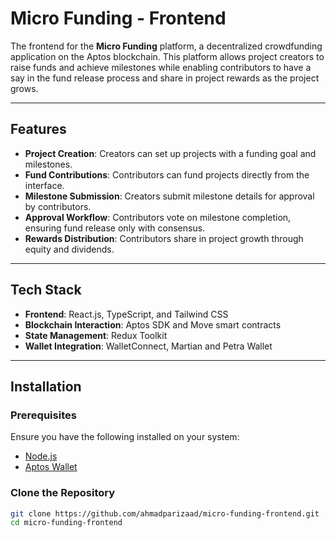 # Micro Funding - Frontend  

The frontend for the **Micro Funding** platform, a decentralized crowdfunding application on the Aptos blockchain. This platform allows project creators to raise funds and achieve milestones while enabling contributors to have a say in the fund release process and share in project rewards as the project grows.

---

## Features  
- **Project Creation**: Creators can set up projects with a funding goal and milestones.  
- **Fund Contributions**: Contributors can fund projects directly from the interface.  
- **Milestone Submission**: Creators submit milestone details for approval by contributors.  
- **Approval Workflow**: Contributors vote on milestone completion, ensuring fund release only with consensus.  
- **Rewards Distribution**: Contributors share in project growth through equity and dividends.  

---

## Tech Stack  
- **Frontend**: React.js, TypeScript, and Tailwind CSS  
- **Blockchain Interaction**: Aptos SDK and Move smart contracts  
- **State Management**: Redux Toolkit  
- **Wallet Integration**: WalletConnect, Martian and Petra Wallet  

---

## Installation  

### Prerequisites  
Ensure you have the following installed on your system:  
- [Node.js](https://nodejs.org/)  
- [Aptos Wallet](https://aptos.dev/ecosystem/wallets/)  

### Clone the Repository  
```bash
git clone https://github.com/ahmadparizaad/micro-funding-frontend.git
cd micro-funding-frontend
